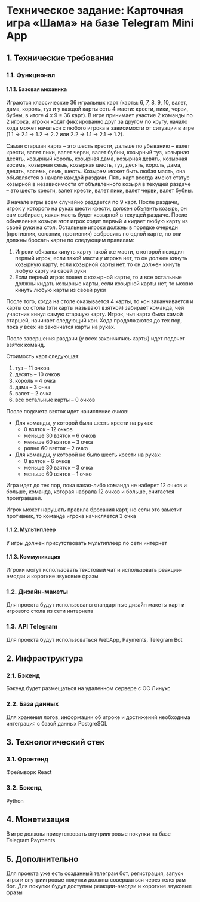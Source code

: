 # Техническое задание: Карточная игра «Шама» на базе Telegram Mini App

## 1. Технические требования
### 1.1. Функционал
#### 1.1.1. Базовая механика
Играются классические 36 игральных карт (карты: 6, 7, 8, 9, 10, валет, дама, король, туз и у каждой карты есть 4 масти: крести, пики, черви, бубны, в итоге 4 x 9 = 36 карт). В игре принимает участие 2 команды по 2 игрока, игроки ходят фиксированно друг за другом по кругу, начало хода может начаться с любого игрока в зависимости от ситуации в игре (1.1 -> 2.1 -> 1.2 -> 2.2 или 2.2 -> 1.1 -> 2.1 -> 1.2). 

Самая старшая карта – это шесть крести, дальше по убыванию – валет крести, валет пики, валет черви, валет бубны, козырный туз, козырная десять, козырный король, козырная дама, козырная девять, козырная восемь, козырная семь, козырная шесть, туз, десять, король, дама, девять, восемь, семь, шесть. Козырем может быть любая масть, она объявляется в начале каждой раздачи. Пять карт всегда имеют статус козырной в независимости от объявленного козыря в текущей раздаче – это шесть крести, валет крести, валет пики, валет черви, валет бубны.

В начале игры всем случайно раздается по 9 карт. После раздачи, игрок у которого на руках шести крести, должен объявить козырь, он сам выбирает, какая масть будет козырной в текущей раздаче. После объявления козыря этот игрок ходит первый и кидает любую карту из своей руки на стол. Остальные игроки должны в порядке очереди (противник, союзник, противник) выбросить по одной карте, но они должны бросать карты по следующим правилам:
1. Игроки обязаны кинуть карту такой же масти, с которой походил первый игрок, если такой масти у игрока нет, то он должен кинуть козырную карту, если козырной карты нет, то он должен кинуть любую карту из своей руки
2. Если первый игрок пошел с козырной карты, то и все остальные должны кидать козырные карты, если козырной карты нет, то можно кинуть любую карты из своей руки

После того, когда на столе оказывается 4 карты, то кон заканчивается и карты со стола (эти карты называют взяткой) забирает команда, чей участник кинул самую старшую карту. Игрок, чья карта была самой старшей, начинает следующий кон. Хода продолжаются до тех пор, пока у всех не закончатся карты на руках.

После завершения раздачи (у всех закончились карты) идет подсчет взяток команд.

Стоимость карт следующая:
1. туз – 11 очков
2. десять – 10 очков
3. король – 4 очка
4. дама – 3 очка
5. валет – 2 очка
6. все остальные карты – 0 очков

После подсчета взяток идет начисление очков:
- Для команды, у которой была шесть крести на руках:
  - 0 взяток - 12 очков
  - меньше 30 взяток – 6 очков
  - меньше 60 взяток – 3 очка
  - ровно 60 взяток – 2 очка
- Для команды, у которой не было шесть крести на руках:
  - 0 взяток - 6 очков
  - меньше 30 взяток – 3 очка
  - меньше 60 взяток – 1 очко

Игра идет до тех пор, пока какая-либо команда не наберет 12 очков и больше, команда, которая набрала 12 очков и больше, считается проигравшей.

Игрок может нарушать правила бросания карт, но если это заметит противник, то команде игрока начисляется 3 очка

#### 1.1.2. Мультиплеер
У игры должен присутствовать мультиплеер по сети интернет

#### 1.1.3. Коммуникация
Игроки могут использовать текстовый чат и использовать реакции-эмодзи и короткие звуковые фразы

### 1.2. Дизайн-макеты
Для проекта будут использованы стандартные дизайн макеты карт и игрового стола из сети интернета

### 1.3. API Telegram
Для проекта будут использоваться WebApp, Payments, Telegram Bot

## 2. Инфраструктура
### 2.1. Бэкенд
Бэкенд будет размещаться на удаленном сервере с ОС Линукс

### 2.2. База данных
Для хранения логов, информации об игроке и достижений необходима интеграция с базой данных PostgreSQL

## 3. Технологический стек
### 3.1. Фронтенд
Фреймворк React

### 3.2. Бэкенд
Python

## 4. Монетизация
В игре должны присутствовать внутриигровые покупки на базе Telegram Payments

## 5. Дополнительно
Для проекта уже есть созданный телеграм бот, регистрация, запуск игры и внутриигровые покупки должны совершаться через телеграм бот. Для покупки будут доступны реакции-эмодзи и короткие звуковые фразы
